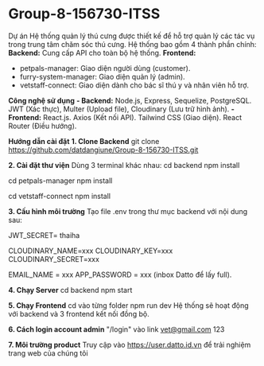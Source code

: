 # Group-8-156730-ITSS
Dự án Hệ thống quản lý thú cưng được thiết kế để hỗ trợ quản lý các tác vụ trong trung tâm chăm sóc thú cưng. Hệ thống bao gồm 4 thành phần chính:
**Backend:** Cung cấp API cho toàn bộ hệ thống.
**Frontend:**
- petpals-manager: Giao diện người dùng (customer).
- furry-system-manager: Giao diện quản lý (admin).
- vetstaff-connect: Giao diện dành cho bác sĩ thú y và nhân viên hỗ trợ.

**Công nghệ sử dụng**
**- Backend:**
Node.js, Express, Sequelize, PostgreSQL.
JWT (Xác thực), Multer (Upload file), Cloudinary (Lưu trữ hình ảnh).
**- Frontend:**
React.js.
Axios (Kết nối API).
Tailwind CSS (Giao diện).
React Router (Điều hướng).

**Hướng dẫn cài đặt**
**1. Clone Backend**
git clone https://github.com/datdangiune/Group-8-156730-ITSS.git

**2. Cài đặt thư viện**
Dùng 3 terminal khác nhau:
cd backend
npm install

cd petpals-manager
npm install

cd vetstaff-connect
npm install

**3. Cấu hình môi trường**
Tạo file .env trong thư mục backend với nội dung sau:

JWT_SECRET= thaiha

CLOUDINARY_NAME=xxx
CLOUDINARY_KEY=xxx
CLOUDINARY_SECRET=xxx

EMAIL_NAME = xxx
APP_PASSWORD = xxx
(inbox Datto để lấy full).

**4. Chạy Server**
cd backend
npm start

**5. Chạy Frontend**
cd vào từng folder
npm run dev
Hệ thống sẽ hoạt động với backend và 3 frontend kết nối đồng bộ.

**6. Cách login account admin**
"/login" vào link 
vet@gmail.com
123

**7. Môi trường product**
Truy cập vào https://user.datto.id.vn để trải nghiệm trang web của chúng tôi
